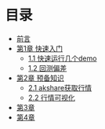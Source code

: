 <!--
 * @Author: mindandhand 1639545667@qq.com
 * @Date: 2023-09-07 16:57:08
 * @LastEditors: mindandhand 1639545667@qq.com
 * @LastEditTime: 2023-09-27 14:42:28
 * @FilePath: /backtrader_learn_book/SUMMARY.md
 * @Description: 这是默认设置,请设置`customMade`, 打开koroFileHeader查看配置 进行设置: https://github.com/OBKoro1/koro1FileHeader/wiki/%E9%85%8D%E7%BD%AE
-->
# 目录

* [前言](README.md)
* [第1章 快速入门](Chapter1/README.md)
  * [1.1 快速运行几个demo](Chapter1/quickstart.md)
  * [1.2 回测偏差](Chapter1/backtest_bias.md)
* [第2章 预备知识](Chapter2/README.md)
  * [2.1 akshare获取行情](Chapter2/akshare的使用.md)
  * [2.2 行情可视化](Chapter2/行情可视化-mplfinance.md)
* [第3章](Chapter3/README.md)
* [第4章](Chapter4/README.md)